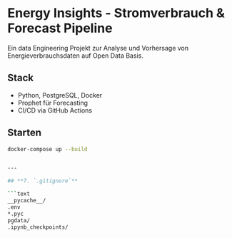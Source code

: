 # Energy Insights - Stromverbrauch & Forecast Pipeline

Ein data Engineering Projekt zur Analyse und Vorhersage von Energieverbrauchsdaten auf Open Data Basis. 

## Stack 
- Python, PostgreSQL, Docker
- Prophet für Forecasting
- CI/CD via GitHub Actions 

## Starten

```bash
docker-compose up --build


---

## **7. `.gitignore`**

```text
__pycache__/
.env
*.pyc
pgdata/
.ipynb_checkpoints/
